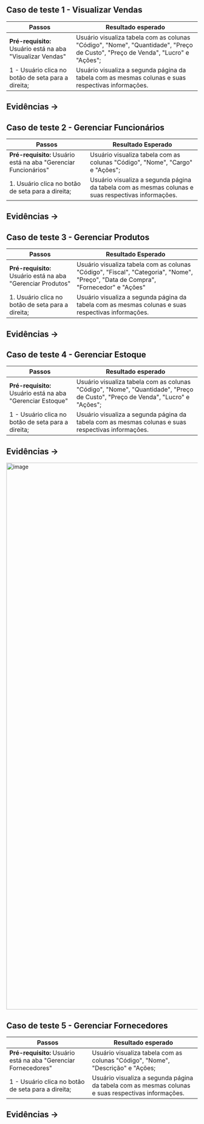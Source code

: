 ## Caso de teste 1 - Visualizar Vendas

| Passos                                            | Resultado esperado                                                |
|---------------------------------------------------|------------------------------------------------------------------|
| **Pré-requisito:** Usuário está na aba "Visualizar Vendas" | Usuário visualiza tabela com as colunas "Código", "Nome", "Quantidade", "Preço de Custo", "Preço de Venda", "Lucro" e "Ações"; |
| 1 - Usuário clica no botão de seta para a direita; | Usuário visualiza a segunda página da tabela com as mesmas colunas e suas respectivas informações. |

## Evidências → 

## Caso de teste 2 - Gerenciar Funcionários

| Passos                                         | Resultado Esperado                                        |
|-----------------------------------------------|----------------------------------------------------------|
| **Pré-requisito:** Usuário está na aba "Gerenciar Funcionários" | Usuário visualiza tabela com as colunas "Código", "Nome", "Cargo" e "Ações"; |
| 1. Usuário clica no botão de seta para a direita; | Usuário visualiza a segunda página da tabela com as mesmas colunas e suas respectivas informações. |

## Evidências → 

## Caso de teste 3 - Gerenciar Produtos

| Passos                                            | Resultado Esperado                                                  |
|---------------------------------------------------|-----------------------------------------------------------------------|
| **Pré-requisito:** Usuário está na aba "Gerenciar Produtos" | Usuário visualiza tabela com as colunas "Código", "Fiscal", "Categoria", "Nome", "Preço", "Data de Compra", "Fornecedor" e "Ações" |
| 1. Usuário clica no botão de seta para a direita;  | Usuário visualiza a segunda página da tabela com as mesmas colunas e suas respectivas informações. |

## Evidências ->

## Caso de teste 4 - Gerenciar Estoque

| Passos                                            | Resultado esperado                                                |
|---------------------------------------------------|------------------------------------------------------------------|
| **Pré-requisito:** Usuário está na aba "Gerenciar Estoque" | Usuário visualiza tabela com as colunas "Código", "Nome", "Quantidade", "Preço de Custo", "Preço de Venda", "Lucro" e "Ações"; |
| 1 - Usuário clica no botão de seta para a direita; | Usuário visualiza a segunda página da tabela com as mesmas colunas e suas respectivas informações. |

## Evidências → 

<img width="1440" alt="image" src="https://github.com/ICEI-PUC-Minas-PPLES-TI/plf-es-2023-2-ti4-0648100-complemento/assets/103442333/08b05fee-116c-4f79-b83f-025bb96163cc">


## Caso de teste 5 - Gerenciar Fornecedores

| Passos                                            | Resultado esperado                                                |
|---------------------------------------------------|------------------------------------------------------------------|
| **Pré-requisito:** Usuário está na aba "Gerenciar Fornecedores" | Usuário visualiza tabela com as colunas "Código", "Nome", "Descrição" e "Ações; |
| 1 - Usuário clica no botão de seta para a direita; | Usuário visualiza a segunda página da tabela com as mesmas colunas e suas respectivas informações. |

## Evidências → 
